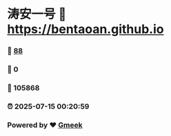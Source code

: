 # 涛安一号 :link: https://bentaoan.github.io 
### :page_facing_up: [88](https://bentaoan.github.io/tag.html) 
### :speech_balloon: 0 
### :hibiscus: 105868 
### :alarm_clock: 2025-07-15 00:20:59 
### Powered by :heart: [Gmeek](https://github.com/Meekdai/Gmeek)
